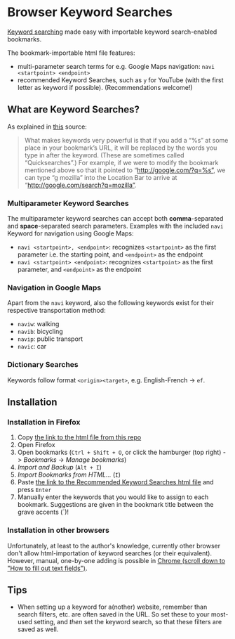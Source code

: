 # Browser Keyword Searches
[Keyword searching](https://kb.mozillazine.org/Using_keyword_searches) made easy with importable keyword search-enabled bookmarks.

The bookmark-importable html file features:
- multi-parameter search terms for e.g. Google Maps navigation: `navi <startpoint> <endpoint>`
- recommended Keyword Searches, such as `y` for YouTube (with the first letter as keyword if possible). (Recommendations welcome!)


## What are Keyword Searches?
As explained in [this](https://kb.mozillazine.org/Using_keyword_searches) source:

> What makes keywords very powerful is that if you add a “%s” at some place in your bookmark’s URL, it will be replaced by the words you type in after the keyword. (These are sometimes called “Quicksearches”.) For example, if we were to modify the bookmark mentioned above so that it pointed to “http://google.com/?q=%s”, we can type “g mozilla” into the Location Bar to arrive at “http://google.com/search?q=mozilla”. 

### Multiparameter Keyword Searches
The multiparameter keyword searches can accept both **comma**-separated and **space**-separated search parameters. Examples with the included `navi` Keyword for navigation using Google Maps:
- `navi <startpoint>, <endpoint>`: recognizes `<startpoint>` as the first parameter i.e. the starting point, and `<endpoint>` as the endpoint
- `navi <startpoint> <endpoint>`: recognizes `<startpoint>` as the first parameter, and `<endpoint>` as the endpoint

### Navigation in Google Maps
Apart from the `navi` keyword, also the following keywords exist for their respective transportation method:
- `naviw`: walking
- `navib`: bicycling
- `navip`: public transport
- `navic`: car

### Dictionary Searches
Keywords follow format `<origin><target>`, e.g. English-French -> `ef`.

## Installation
### Installation in Firefox
1. Copy [the link to the html file from this repo](https://github.com/MaxPordon/Browser-Keyword-Searches/blob/main/_recommended-bookmarks.html)
2. Open Firefox
3. Open bookmarks (`Ctrl + Shift + O`, or click the hamburger (top right) -> *Bookmarks* -> *Manage bookmarks*)
4. *Import and Backup* (`Alt + I`)
5. *Import Bookmarks from HTML...* (`I`)
6. Paste [the link to the Recommended Keyword Searches html file](https://github.com/MaxPordon/Browser-Keyword-Searches/blob/main/_recommended-bookmarks.html) and press `Enter`
7. Manually enter the keywords that you would like to assign to each bookmark. Suggestions are given in the bookmark title between the grave accents (\`)!

### Installation in other browsers
Unfortunately, at least to the author's knowledge, currently other browser don't allow html-importation of keyword searches (or their equivalent). However, manual, one-by-one adding is possible in [Chrome (scroll down to "How to fill out text fields")](https://support.google.com/chrome/answer/95426?hl=en&co=GENIE.Platform%3DDesktop#zippy=%2Csearch-engine-field%2Cshortcut-field%2Curl-with-s-in-place-of-query-field).

## Tips
- When setting up a keyword for a(nother) website, remember than search filters, etc. are often saved in the URL. So set these to your most-used setting, and _then_ set the keyword search, so that these filters are saved as well.
